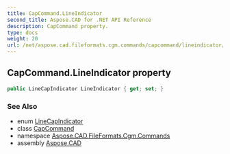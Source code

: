```yaml
---
title: CapCommand.LineIndicator
second_title: Aspose.CAD for .NET API Reference
description: CapCommand property. 
type: docs
weight: 20
url: /net/aspose.cad.fileformats.cgm.commands/capcommand/lineindicator/
---
```

## CapCommand.LineIndicator property

```csharp
public LineCapIndicator LineIndicator { get; set; }
```

### See Also

* enum [LineCapIndicator](../../../aspose.cad.fileformats.cgm.enums/linecapindicator/)
* class [CapCommand](../)
* namespace [Aspose.CAD.FileFormats.Cgm.Commands](../../capcommand/)
* assembly [Aspose.CAD](../../../)



